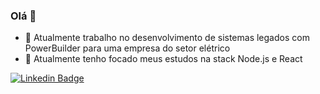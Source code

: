 ### Olá 👋

- 🔭 Atualmente trabalho no desenvolvimento de sistemas legados com PowerBuilder para uma empresa do setor elétrico
- 🌱 Atualmente tenho focado meus estudos na stack Node.js e React

[![Linkedin Badge](https://img.shields.io/badge/-Linkedin-blue?style=for-the-badge&logo=Linkedin&logoColor=white&link=https://github.com/victortp)](https://www.linkedin.com/in/victor-teixeira-pinheiro/)
